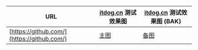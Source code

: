 | URL                                          | [itdog.cn](https://www.itdog.cn/http/) 测试效果图          | [itdog.cn](https://www.itdog.cn/http/) 测试效果图 (BAK)    |
|----------------------------------------------|------------------------------------------------------------|------------------------------------------------------------|
| [https://github.com/](https://github.com/)  | [主图](https://pic1.58cdn.com.cn/nowater/webim/big/n_v21c493e24ba084413aa4e0723feccf8ff.jpg) | [备图](https://i0.wp.com/pic1.58cdn.com.cn/nowater/webim/big/n_v21c493e24ba084413aa4e0723feccf8ff.jpg) |
